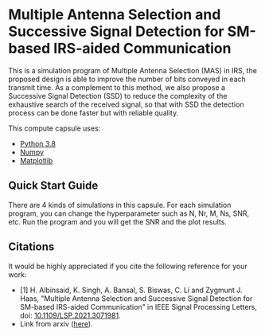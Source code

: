 # Multiple Antenna Selection and Successive Signal Detection for SM-based IRS-aided Communication

This is a simulation program of Multiple Antenna Selection (MAS) in IRS,  the proposed design is able to improve the number of bits conveyed in each transmit time. As a complement to this method, we also propose a Successive Signal Detection (SSD) to reduce the complexity of the exhaustive search of the received signal, so that with SSD the detection process can be done faster but with reliable quality.

This compute capsule uses:
- [Python 3.8](https://www.python.org/downloads/release/python-388/)
- [Numpy](https://numpy.org/install/)
- [Matplotlib](https://matplotlib.org/)

## Quick Start Guide
There are 4 kinds of simulations in this capsule. For each simulation program, you can change the hyperparameter such as N, Nr, M, Ns, SNR, etc. Run the program and you will get the SNR and the plot results.


## Citations

It would be highly appreciated if you cite the following reference for your work:
- [1] H. Albinsaid, K. Singh, A. Bansal, S. Biswas, C. Li and Zygmunt J. Haas, "Multiple Antenna Selection and Successive Signal Detection for SM-based IRS-aided Communication" in IEEE Signal Processing Letters, doi: [10.1109/LSP.2021.3071981](https://ieeexplore.ieee.org/document/9399840).
- Link from arxiv ([here](https://arxiv.org/abs/2104.13686)).

